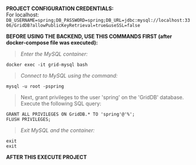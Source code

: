 **PROJECT CONFIGURATION CREDENTIALS:**  
For localhost:
`DB_USERNAME=spring;DB_PASSWORD=spring;DB_URL=jdbc:mysql://localhost:3306/GridDB?allowPublicKeyRetrieval=true&useSSL=false`

**BEFORE USING THE BACKEND, USE THIS COMMANDS FIRST (after docker-compose file was executed):**

>  *Enter the MySQL container:*

    docker exec -it grid-mysql bash

> *Connect to MySQL using the command:*

    mysql -u root -pspring

  

> Next, grant privileges to the user 'spring' on the 'GridDB' database.
> Execute the following SQL query:

    GRANT ALL PRIVILEGES ON GridDB.* TO 'spring'@'%';
	FLUSH PRIVILEGES;


> *Exit MySQL and the container:*

    exit
    exit

  

**AFTER THIS EXECUTE PROJECT**
